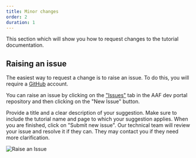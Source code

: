 ```yaml
---
title: Minor changes
order: 2
duration: 1
---
```


This section which will show you how to request changes to the tutorial documentation.

## Raising an issue
The easiest way to request a change is to raise an issue. To do this, you will require a [GitHub](https://github.com) account.

You can raise an issue by clicking on the ["Issues"](https://github.com/ausaccessfed/dev-portal/issues) tab in the AAF dev portal repository and then clicking on the "New Issue" button.

Provide a title and a clear description of your suggestion. Make sure to include the tutorial name and page to which your suggestion applies. When you are finished, click on "Submit new issue". Our technical team will review your issue and resolve it if they can. They may contact you if they need more clarification.

![Raise an Issue](/assets/images/how-to-write-a-tutorial/raise-an-issue.png)